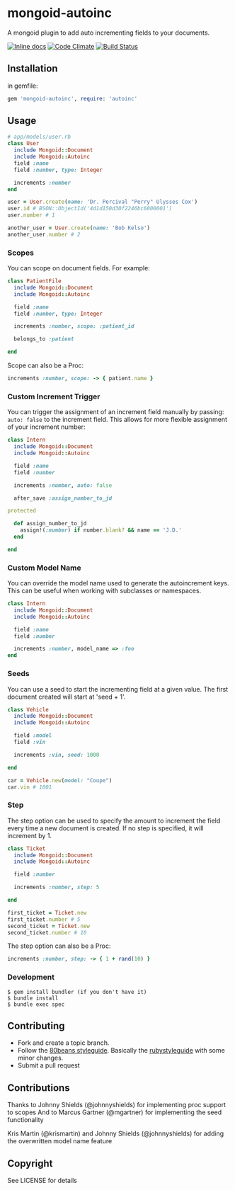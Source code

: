 # mongoid-autoinc

A mongoid plugin to add auto incrementing fields to your documents.

[![Inline docs](
http://inch-ci.org/github/suweller/mongoid-autoinc.svg?branch=master&style=flat
)](http://inch-ci.org/github/suweller/mongoid-autoinc)
[![Code Climate](
http://img.shields.io/codeclimate/github/suweller/mongoid-autoinc.svg?style=flat
)](https://codeclimate.com/github/suweller/mongoid-autoinc)
[![Build Status](
http://img.shields.io/travis/suweller/mongoid-autoinc.svg?style=flat
)](https://travis-ci.org/suweller/mongoid-autoinc)

## Installation

in gemfile:

``` ruby
gem 'mongoid-autoinc', require: 'autoinc'
```

## Usage

``` ruby
# app/models/user.rb
class User
  include Mongoid::Document
  include Mongoid::Autoinc
  field :name
  field :number, type: Integer

  increments :number
end

user = User.create(name: 'Dr. Percival "Perry" Ulysses Cox')
user.id # BSON::ObjectId('4d1d150d30f2246bc6000001')
user.number # 1

another_user = User.create(name: 'Bob Kelso')
another_user.number # 2
```

### Scopes

You can scope on document fields. For example:

``` ruby
class PatientFile
  include Mongoid::Document
  include Mongoid::Autoinc

  field :name
  field :number, type: Integer

  increments :number, scope: :patient_id

  belongs_to :patient

end
```

Scope can also be a Proc:

``` ruby
increments :number, scope: -> { patient.name }
```

### Custom Increment Trigger

You can trigger the assignment of an increment field manually by passing:
`auto: false` to the increment field.
This allows for more flexible assignment of your increment number:

``` ruby
class Intern
  include Mongoid::Document
  include Mongoid::Autoinc

  field :name
  field :number

  increments :number, auto: false

  after_save :assign_number_to_jd

protected

  def assign_number_to_jd
    assign!(:number) if number.blank? && name == 'J.D.'
  end

end
```

### Custom Model Name

You can override the model name used to generate the autoincrement keys. This can be useful
when working with subclasses or namespaces.

``` ruby
class Intern
  include Mongoid::Document
  include Mongoid::Autoinc

  field :name
  field :number

  increments :number, model_name => :foo
end
```

### Seeds

You can use a seed to start the incrementing field at a given value. The first
document created will start at 'seed + 1'.

``` ruby
class Vehicle
  include Mongoid::Document
  include Mongoid::Autoinc

  field :model
  field :vin

  increments :vin, seed: 1000

end

car = Vehicle.new(model: "Coupe")
car.vin # 1001
```

### Step

The step option can be used to specify the amount to increment the field every
time a new document is created. If no step is specified, it will increment by
1.

``` ruby
class Ticket
  include Mongoid::Document
  include Mongoid::Autoinc

  field :number

  increments :number, step: 5

end
```
``` ruby
first_ticket = Ticket.new
first_ticket.number # 5
second_ticket = Ticket.new
second_ticket.number # 10
```

The step option can also be a Proc:

``` ruby
increments :number, step: -> { 1 + rand(10) }
```

### Development

```
$ gem install bundler (if you don't have it)
$ bundle install
$ bundle exec spec
```

## Contributing

* Fork and create a topic branch.
* Follow the
  [80beans styleguide](https://gist.github.com/b896eb9e66fc6ab3640d).
  Basically the [rubystyleguide](https://github.com/bbatsov/ruby-style-guide/)
  with some minor changes.
* Submit a pull request

## Contributions

Thanks to Johnny Shields (@johnnyshields) for implementing proc support to scopes
And to Marcus Gartner (@mgartner) for implementing the seed functionality

Kris Martin (@krismartin) and Johnny Shields (@johnnyshields) for adding the
overwritten model name feature

## Copyright

See LICENSE for details

